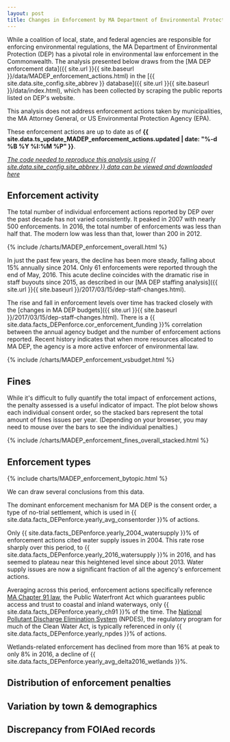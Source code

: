 ```yaml
---
layout: post
title: Changes in Enforcement by MA Department of Environmental Protection Over Time
---
```


While a coalition of local, state, and federal agencies are responsible for enforcing environmental regulations, the MA Department of Environmental Protection (DEP) has a pivotal role in environmental law enforcement in the Commonwealth. The analysis presented below draws from the [MA DEP enforcement data]({{ site.url }}{{ site.baseurl }}/data/MADEP_enforcement_actions.html) in the [{{ site.data.site_config.site_abbrev }} database]({{ site.url }}{{ site.baseurl }}/data/index.html), which has been collected by scraping the public reports listed on DEP's website.

This analysis does not address enforcement actions taken by municipalities, the MA Attorney General, or US Environmental Protection Agency (EPA).

These enforcement actions are up to date as of **{{ site.data.ts_update_MADEP_enforcement_actions.updated | date: "%-d %B %Y %I:%M %P" }}**.

*[The code needed to reproduce this analysis using {{ site.data.site_config.site_abbrev }} data can be viewed and downloaded here](https://github.com/nesanders/MAenvironmentaldata/blob/master/analysis/MADEP_enforcements_viz.py)*

## Enforcement activity

The total number of individual enforcement actions reported by DEP over the past decade has not varied consistently.  It peaked in 2007 with nearly 500 enforcements.  In 2016, the total number of enforcements was less than half that.  The modern low was less than that, lower than 200 in 2012.

{% include /charts/MADEP_enforcement_overall.html %}

In just the past few years, the decline has been more steady, falling about 15% annually since 2014.  Only 61 enforcements were reported through the end of May, 2016.  This acute decline coincides with the dramatic rise in staff buyouts since 2015, as described in our [MA DEP staffing analysis]({{ site.url }}{{ site.baseurl }}/2017/03/15/dep-staff-changes.html).

The rise and fall in enforcement levels over time has tracked closely with the [changes in MA DEP budgets]({{ site.url }}{{ site.baseurl }}/2017/03/15/dep-staff-changes.html).  There is a {{ site.data.facts_DEPenforce.cor_enforcement_funding }}% correlation between the annual agency budget and the number of enforcement actions reported.  Recent history indicates that when more resources allocated to MA DEP, the agency is a more active enforcer of environmental law.

{% include /charts/MADEP_enforcement_vsbudget.html %}

## Fines

While it's difficult to fully quantify the total impact of enforcement actions, the penalty assessed is a useful indicator of impact.  The plot below shows each individual consent order, so the stacked bars represent the total amount of fines issues per year.  (Depending on your browser, you may need to mouse over the bars to see the individual penalties.)

{% include /charts/MADEP_enforcement_fines_overall_stacked.html %}


<!-- Number of enforcements carrying penalties -->

## Enforcement types

{% include charts/MADEP_enforcement_bytopic.html %}

We can draw several conclusions from this data.

The dominant enforcement mechanism for MA DEP is the consent order, a type of no-trial settlement, which is used in {{ site.data.facts_DEPenforce.yearly_avg_consentorder }}% of actions.

Only {{ site.data.facts_DEPenforce.yearly_2004_watersupply }}% of enforcement actions cited water supply issues in 2004.  This rate rose sharply over this period, to {{ site.data.facts_DEPenforce.yearly_2016_watersupply }}% in 2016, and has seemed to plateau near this heightened level since about 2013.  Water supply issues are now a significant fraction of all the agency's enforcement actions.

Averaging across this period, enforcement actions specifically reference [MA Chapter 91 law](http://www.mass.gov/eea/agencies/massdep/water/watersheds/chapter-91-the-massachusetts-public-waterfront-act.html), the Public Waterfront Act which guarantees public access and trust to coastal and inland waterways, only {{ site.data.facts_DEPenforce.yearly_ch91 }}% of the time.  The [National Pollutant Discharge Elimination System](https://www.epa.gov/npdes) (NPDES), the regulatory program for much of the Clean Water Act, is typically referenced in only {{ site.data.facts_DEPenforce.yearly_npdes }}% of actions.

Wetlands-related enforcement has declined from more than 16% at peak to only 8% in 2016, a decline of {{ site.data.facts_DEPenforce.yearly_avg_delta2016_wetlands }}%.

<!-- ** See "Data Enforcement Facts" slide -->

## Distribution of enforcement penalties



## Variation by town & demographics

## Discrepancy from FOIAed records

